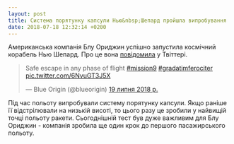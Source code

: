 ```yaml
---
layout: post
title: Система порятунку капсули Нью&nbsp;Шепард пройшла випробування
date: 2018-07-18 12:32:14 +0200
---
```


Американська компанія Блу Ориджин успішно запустила космічний корабель Нью Шепард. Про це вона [повідомила](https://twitter.com/blueorigin/status/1019603442824724480) у Твіттері. 

<blockquote class="twitter-tweet" data-lang="uk" data-theme="dark"><p lang="en" dir="ltr">Safe escape in any phase of flight <a href="https://twitter.com/hashtag/mission9?src=hash&amp;ref_src=twsrc%5Etfw">#mission9</a> <a href="https://twitter.com/hashtag/gradatimferociter?src=hash&amp;ref_src=twsrc%5Etfw">#gradatimferociter</a> <a href="https://t.co/6NvuGT3J5X">pic.twitter.com/6NvuGT3J5X</a></p>&mdash; Blue Origin (@blueorigin) <a href="https://twitter.com/blueorigin/status/1019745354470715392?ref_src=twsrc%5Etfw">19 липня 2018 р.</a></blockquote> <script async src="https://platform.twitter.com/widgets.js" charset="utf-8"></script>

Під час польоту випробували систему порятунку капсули. Якщо раніше її відстрілювали на низькій висоті, то цього разу це зробили у найвищій точці польоту ракети. Сьогоднішній тест був дуже важливим для Блу Ориджин - компанія зробила ще один крок до першого пасажирського польоту.